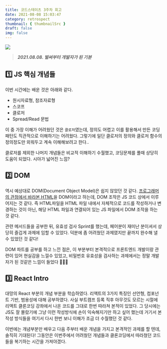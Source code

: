 ```yaml
---
title: 코드스테이츠 3주차 회고
date: 2021-08-08 15:03:47
category: retrospect
thumbnail: { thumbnailSrc }
draft: false
img: false
---
```


![](https://media4.giphy.com/media/3ohuPrtbCsTGQokn5e/giphy.gif?cid=6c09b9527319b4e0722f883f329b53a1d0032e5b1f18bc7c&rid=giphy.gif&ct=g)

> _**2021.08.08. 벌써부터 개발자가 된 기분**_

## 1️⃣ JS 핵심 개념들

이번 시간에는 배운 것은 아래와 같다.

- 원시자료형, 참조자료형
- 스코프
- 클로저
- Spread/Read 문법

이 중 가장 이해가 어려웠던 것은 `클로저`였는데, 정의도 어렵고 이를 활용해서 만든 코딩 패턴도 직관적으로 이해하기는 어려웠다. 그렇기에 일단 클로저의 정의와 클로저 함수의 정의정도만 외워두고 계속 이해해보려고 한다..

클로저를 제외한 나머지 개념들은 비교적 이해하기 수월했고, 코딩문제를 풀때 상당히 도움이 되었다. 시야가 넓어진 느낌?

## 2️⃣ DOM

역시 예상대로 DOM(Document Object Model)은 쉽지 않았던 것 같다. <u>프로그래머의 관점에서 바라본 HTML</u>을 DOM이라고 하는데, DOM 조작은 JS 코드 상에서 이루어지는 것 같다. 즉 HTML파일을 HTML 파일 내에서 자체적으로 코드를 작성하거나 변경하는 것이 아닌, 해당 HTML 파일과 연결되어 있는 JS 파일에서 DOM 조작을 하는 것 같다.

관련 메서드들을 공부한 뒤, 유효성 검사 Sprint를 했는데, 페어분이 재미난 분이셔서 상당히 즐겁게 과제에 임할 수 있었다. 덕분에 좀 어려웠던 과제였지만 끝까지 완수해 낼 수 있었던 것 같다!

DOM 파트를 공부를 하고 느낀 점은, 이 부분부터 본격적으로 프론트엔드 개발이랑 관련이 있어 현실감을 느낄수 있었고, 비밀번호 유효성을 검사하는 과제에서는 정말 개발자가 된 것같은 느낌이 들었다 👩🏻‍💻

## 3️⃣ React Intro

대망의 React 부분의 개념 부분을 학습하였다. 리액트의 3가지 특징인 선언형, 컴포넌트 기반, 범용성에 대해 공부하였다.
사실 부트캠프 등록 직후 아무것도 모르는 시절에 리액트 클론코딩 강좌에서 나온 코드를 그대로 한번 따라쳐 본적이 있었다. 그 당시에는 JS도 잘 몰랐기에 그냥 이런 작성방식에 손이 익숙해지기만 하고 싶어 했는데 거기서 본 작성 방식들을 여기서 다시 한번 보니 이해가 조금 더 수월했던 것 같다.

이번에는 개념부분만 배우고 다음 주부터 배운 개념을 가지고 본격적인 과제를 할 텐데, 솔직히 기대된다! 그동안은 이번주에서 어려웠던 개념들과 클론코딩에서 따라쳤던 코드들을 복기하는 시간을 가져야겠다.

